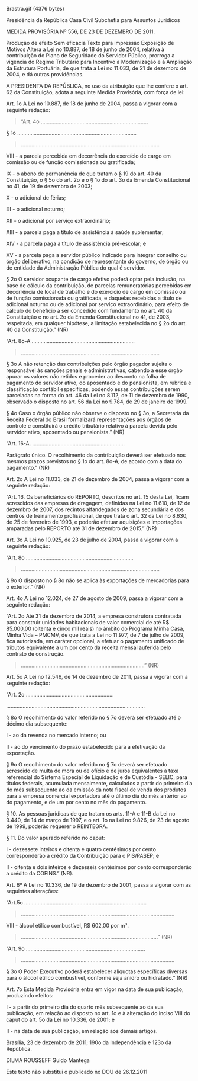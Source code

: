Brastra.gif (4376 bytes)

Presidência da República
Casa Civil
Subchefia para Assuntos Jurídicos


MEDIDA PROVISÓRIA Nº 556, DE 23 DE DEZEMBRO DE 2011.

Produção de efeito
Sem eficácia
Texto para impressão
Exposição de Motivos
Altera a Lei no 10.887, de 18 de junho de 2004, relativa à contribuição do Plano de Seguridade do Servidor Público, prorroga a vigência do Regime Tributário para Incentivo à Modernização e à Ampliação da Estrutura Portuária, de que trata a Lei no 11.033, de 21 de dezembro de 2004, e dá outras providências.


A PRESIDENTA DA REPÚBLICA, no uso da atribuição que lhe confere o art. 62 da Constituição, adota a seguinte Medida Provisória, com força de lei:

Art. 1o  A Lei no 10.887, de 18 de junho de 2004, passa a vigorar com a seguinte redação:



> “Art. 4o  ........................................................................

§ 1o  ................................................................................

> .............................................................................................

VIII - a parcela percebida em decorrência do exercício de cargo em comissão ou de função comissionada ou gratificada;

IX - o abono de permanência de que tratam o § 19 do art. 40 da Constituição, o § 5o do art. 2o e o § 1o do art. 3o da Emenda Constitucional no 41, de 19 de dezembro de 2003;

X - o adicional de férias;

XI - o adicional noturno;

XII - o adicional por serviço extraordinário;

XIII - a parcela paga a título de assistência à saúde suplementar;

XIV - a parcela paga a título de assistência pré-escolar; e

XV - a parcela paga a servidor público indicado para integrar conselho ou órgão deliberativo, na condição de representante do governo, de órgão ou de entidade da Administração Pública do qual é servidor.

§ 2o  O servidor ocupante de cargo efetivo poderá optar pela inclusão, na base de cálculo da contribuição, de parcelas remuneratórias percebidas em decorrência de local de trabalho e do exercício de cargo em comissão ou de função comissionada ou gratificada, e daquelas recebidas a título de adicional noturno ou de adicional por serviço extraordinário, para efeito de cálculo do benefício a ser concedido com fundamento no art. 40 da Constituição e no art. 2o da Emenda Constitucional no 41, de 2003, respeitada, em qualquer hipótese, a limitação estabelecida no § 2o do art. 40 da Constituição.” (NR)

“Art. 8o-A  .....................................................................

> .............................................................................................

§ 3o  A não retenção das contribuições pelo órgão pagador sujeita o responsável às sanções penais e administrativas, cabendo a esse órgão apurar os valores não retidos e proceder ao desconto na folha de pagamento do servidor ativo, do aposentado e do pensionista, em rubrica e classificação contábil específicas, podendo essas contribuições serem parceladas na forma do art. 46 da Lei no 8.112, de 11 de dezembro de 1990, observado o disposto no art. 56 da Lei no 9.784, de 29 de janeiro de 1999.

§ 4o  Caso o órgão público não observe o disposto no § 3o, a Secretaria da Receita Federal do Brasil formalizará representações aos órgãos de controle e constituirá o crédito tributário relativo à parcela devida pelo servidor ativo, aposentado ou pensionista.”  (NR)

“Art. 16-A.  ..............................................................

Parágrafo único.  O recolhimento da contribuição deverá ser efetuado nos mesmos prazos previstos no § 1o do art. 8o-A, de acordo com a data do pagamento.” (NR)

Art. 2o  A Lei no 11.033, de 21 de dezembro de 2004, passa a vigorar com a seguinte redação:



“Art. 16.  Os beneficiários do REPORTO, descritos no art. 15 desta Lei, ficam acrescidos das empresas de dragagem, definidas na Lei no 11.610, de 12 de dezembro de 2007, dos recintos alfandegados de zona secundária e dos centros de treinamento profissional, de que trata o art. 32 da Lei no 8.630, de 25 de fevereiro de 1993, e poderão efetuar aquisições e importações amparadas pelo REPORTO até 31 de dezembro de 2015.” (NR)

Art. 3o  A Lei no 10.925, de 23 de julho de 2004, passa a vigorar com a seguinte redação:



“Art. 8o  ........................................................................

> .............................................................................................

§ 9o  O disposto no § 8o não se aplica às exportações de mercadorias para o exterior.” (NR)

Art. 4o  A Lei no 12.024, de 27 de agosto de 2009, passa a vigorar com a seguinte redação:



“Art. 2o  Até 31 de dezembro de 2014, a empresa construtora contratada para construir unidades habitacionais de valor comercial de até R$ 85.000,00 (oitenta e cinco mil reais) no âmbito do Programa Minha Casa, Minha Vida – PMCMV, de que trata a Lei no 11.977, de 7 de julho de 2009, fica autorizada, em caráter opcional, a efetuar o pagamento unificado de tributos equivalente a um por cento da receita mensal auferida pelo contrato de construção.

> ...................................................................................” (NR)

Art. 5o  A Lei no 12.546, de 14 de dezembro de 2011, passa a vigorar com a seguinte redação:



“Art. 2o  ...........................................................

.............................................................................................

§ 8o  O recolhimento do valor referido no § 7o deverá ser efetuado até o décimo dia subsequente:

I - ao da revenda no mercado interno; ou

II - ao do vencimento do prazo estabelecido para a efetivação da exportação.

§ 9o  O recolhimento do valor referido no § 7o deverá ser efetuado acrescido de multa de mora ou de ofício e de juros equivalentes à taxa referencial do Sistema Especial de Liquidação e de Custódia - SELIC, para títulos federais, acumulada mensalmente, calculados a partir do primeiro dia do mês subsequente ao da emissão da nota fiscal de venda dos produtos para a empresa comercial exportadora até o último dia do mês anterior ao do pagamento, e de um por cento no mês do pagamento.

§ 10.  As pessoas jurídicas de que tratam os arts. 11-A e 11-B da Lei no 9.440, de 14 de março de 1997, e o art. 1o na Lei no 9.826, de 23 de agosto de 1999, poderão requerer o REINTEGRA.

§ 11.  Do valor apurado referido no caput:

I - dezessete inteiros e oitenta e quatro centésimos por cento corresponderão a crédito da Contribuição para o PIS/PASEP; e

II - oitenta e dois inteiros e dezesseis centésimos por cento corresponderão a crédito da COFINS.” (NR).

Art. 6º  A Lei no 10.336, de 19 de dezembro de 2001, passa a vigorar com as seguintes alterações:



“Art.5o  ..................................................................................

> .......................................................................................................

VIII - álcool etílico combustível, R$ 602,00 por m³.

> ............................................................................................” (NR)

“Art. 9o  ..........................................................……................

> .......................................................................................................

§ 3o  O Poder Executivo poderá estabelecer alíquotas específicas diversas para o álcool etílico combustível, conforme seja anidro ou hidratado.” (NR)

Art. 7o  Esta Medida Provisória entra em vigor na data de sua publicação, produzindo efeitos:

I - a partir do primeiro dia do quarto  mês subsequente ao da sua publicação, em relação ao disposto no art. 1o e à alteração do inciso VIII do caput do art. 5o da Lei no 10.336, de 2001; e

II - na data de sua publicação, em relação aos demais artigos.

Brasília, 23 de dezembro de 2011; 190o da Independência e 123o da República.

DILMA ROUSSEFF
Guido Mantega

Este texto não substitui o publicado no DOU de 26.12.2011





















